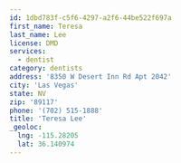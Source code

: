 ```yaml
---
id: 1dbd783f-c5f6-4297-a2f6-44be522f697a
first_name: Teresa
last_name: Lee
license: DMD
services:
  - dentist
category: dentists
address: '8350 W Desert Inn Rd Apt 2042'
city: 'Las Vegas'
state: NV
zip: '89117'
phone: '(702) 515-1888'
title: 'Teresa Lee'
_geoloc:
  lng: -115.28205
  lat: 36.140974
---
```

